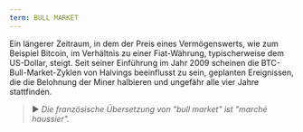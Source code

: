 ```yaml
---
term: BULL MARKET
---
```


Ein längerer Zeitraum, in dem der Preis eines Vermögenswerts, wie zum Beispiel Bitcoin, im Verhältnis zu einer Fiat-Währung, typischerweise dem US-Dollar, steigt. Seit seiner Einführung im Jahr 2009 scheinen die BTC-Bull-Market-Zyklen von Halvings beeinflusst zu sein, geplanten Ereignissen, die die Belohnung der Miner halbieren und ungefähr alle vier Jahre stattfinden.

> ► *Die französische Übersetzung von "bull market" ist "marché haussier".*
